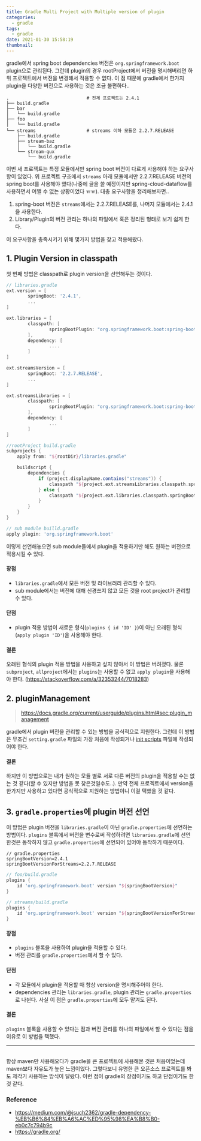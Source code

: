 ```yaml
---
title: Gradle Multi Project with Multiple version of plugin
categories:
  - gradle
tags:
  - gradle
date: 2021-01-30 15:58:19
thumbnail:
---
```


gradle에서 spring boot dependencies 버전은 `org.springframework.boot` plugin으로 관리된다. 그런데 plugin의 경우 rootProject에서 버전을 명시해버리면 하위 프로젝트에서 버전을 변경해서 적용할 수 없다. 이 점 때문에 gradle에서 한가지 plugin을 다양한 버전으로 사용하는 것은 조금 불편하다..
```
.                             # 전체 프로젝트는 2.4.1
├── build.gradle
├── bar
│   └── build.gradle
├── foo
│   └── build.gradle
└── streams                   # streams 이하 모듈은 2.2.7.RELEASE
    ├── build.gradle
    ├── stream-baz
    │   └── build.gradle
    └── stream-qux
        └── build.gradle
``` 

이번 새 프로젝트는 특정 모듈에서만 spring boot 버전이 다르게 사용해야 하는 요구사항이 있었다. 위 프로젝트 구조에서 `streams` 아래 모듈에서만 2.2.7.RELEASE 버전의 spring boot를 사용해야 했다(나중에 글을 쓸 예정이지만 spring-cloud-dataflow를 사용하면서 어쩔 수 없는 상황이었다 ㅠㅠ). 대충 요구사항을 정리해보자면..

1. spring-boot 버전은 `streams`에서는 2.2.7.RELEASE를, 나머지 모듈에서는 2.4.1을 사용한다.
2. Library/Plugin의 버전 관리는 하나의 파일에서 혹은 정리된 형태로 보기 쉽게 한다.  

이 요구사항을 충족시키기 위해 몇가지 방법을 찾고 적용해봤다.

## 1. Plugin Version in classpath
첫 번째 방법은 classpath로 plugin version을 선언해두는 것이다. 
```groovy
// libraries.gradle
ext.version = [
        springBoot: '2.4.1',
        ...
]

ext.libraries = [
        classpath: [
                springBootPlugin: "org.springframework.boot:spring-boot-gradle-plugin:${ext.version.springBoot}",
        ],
        dependency: [
                ....
        ]
]

ext.streamsVersion = [
        springBoot: '2.2.7.RELEASE',
        ...
]

ext.streamsLibraries = [
        classpath: [
                springBootPlugin: "org.springframework.boot:spring-boot-gradle-plugin:${ext.streamsVersion.springBoot}"
        ],
        dependency: [
                ...
        ]
]
```
```groovy
//rootProject build.gradle
subprojects {
    apply from: "${rootDir}/libraries.gradle"

    buildscript {
        dependencies {
            if (project.displayName.contains("streams")) {
                classpath "${project.ext.streamsLibraries.classpath.springBootPlugin}"
            } else {
                classpath "${project.ext.libraries.classpath.springBootPlugin}"
            }
        }
    }
}

// sub module builld.gradle
apply plugin: 'org.springframework.boot'
```

이렇게 선언해놓으면 sub module들에서 plugin을 적용하기만 해도 원하는 버전으로 적용시킬 수 있다. 
#### 장점 
* `libraries.gradle`에서 모든 버전 및 라이브러리 관리할 수 있다.
* sub module에서는 버전에 대해 신경쓰지 않고 모든 것을 root project가 관리할 수 있다.

#### 단점
* plugin 적용 방법이 새로운 형식(`plugins { id 'ID' }`)이 아닌 오래된 형식(`apply plugin 'ID'`)을 사용해야 한다. 

#### 결론
오래된 형식의 plugin 적용 방법을 사용하고 싶지 않아서 이 방법은 버려졌다. 물론 `subproject`, `allproject`에서는 `plugins`는 사용할 수 없고 `apply plugin`을 사용해야 한다. (https://stackoverflow.com/a/32353244/7018283)

## 2. pluginManagement 
> https://docs.gradle.org/current/userguide/plugins.html#sec:plugin_management

gradle에서 plugin 버전을 관리할 수 있는 방법을 공식적으로 지원한다. 그런데 이 방법은 무조건 `setting.gradle` 파일의 가장 처음에 작성되거나 [init scripts](https://docs.gradle.org/current/userguide/init_scripts.html#init_scripts) 파일에 작성되어야 한다. 

#### 결론
하지만 이 방법으로는 내가 원하는 모듈 별로 서로 다른 버전의 plugin을 적용할 수는 없는 것 같다(할 수 있지만 방법을 못 찾은것일수도..). 만약 전체 프로젝트에서 version을 한가지만 사용하고 있다면 공식적으로 지원하는 방법이니 이걸 택했을 것 같다.


## 3. `gradle.properties`에 plugin 버전 선언

이 방법은 plugin 버전을 `libraries.gradle`이 아닌 `gradle.properties`에 선언하는 방법이다. `plugins` 블록에서 버전을 변수로써 작성하려면 `libraries.gradle`에 선언한것은 동작하지 않고 `gradle.properties`에 선언되어 있어야 동작하기 때문이다. 

```properties
// gradle.properties
springBootVersion=2.4.1
springBootVersionForStreams=2.2.7.RELEASE
```
```groovy
// foo/build.gradle
plugins {
    id 'org.springframework.boot' version "${springBootVersion}"
}

// streams/build.gradle
plugins {
    id 'org.springframework.boot' version "${springBootVersionForStreams}"
}
```

#### 장점
* `plugins` 블록을 사용하여 plugin을 적용할 수 있다. 
* 버전 관리를 `gradle.properties`에서 할 수 있다. 

#### 단점
* 각 모듈에서 plugin을 적용할 때 항상 version을 명시해주어야 한다. 
* dependencies 관리는 `libraries.gradle`, plugin 관리는 `gradle.properties`로 나뉜다. 사실 이 점은 `gradle.properties`에 모두 맡겨도 된다.

#### 결론
`plugins` 블록을 사용할 수 있다는 점과 버전 관리를 하나의 파일에서 할 수 있다는 점을 이유로 이 방법을 택했다. 
<br>

---

<br>
항상 maven만 사용해오다가 gradle을 큰 프로젝트에 사용해본 것은 처음이었는데 maven보다 자유도가 높은 느낌이었다. 그렇다보니 유명한 큰 오픈소스 프로젝트를 봐도 제각기 사용하는 방식이 달랐다. 이런 점이 gradle의 장점이기도 하고 단점이기도 한 것 같다.


### Reference
* https://medium.com/@jsuch2362/gradle-dependency-%EB%B6%84%EB%A6%AC%ED%95%98%EA%B8%B0-eb0c7c794b9c
* https://gradle.org/

